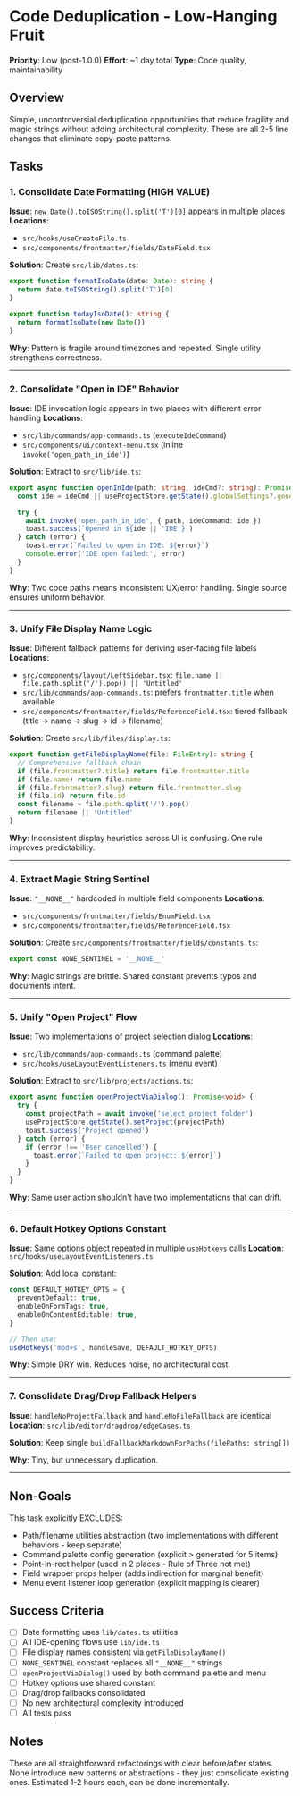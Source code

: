 # Code Deduplication - Low-Hanging Fruit

**Priority**: Low (post-1.0.0)
**Effort**: ~1 day total
**Type**: Code quality, maintainability

## Overview

Simple, uncontroversial deduplication opportunities that reduce fragility and magic strings without adding architectural complexity. These are all 2-5 line changes that eliminate copy-paste patterns.

## Tasks

### 1. Consolidate Date Formatting (HIGH VALUE)

**Issue**: `new Date().toISOString().split('T')[0]` appears in multiple places
**Locations**:
- `src/hooks/useCreateFile.ts`
- `src/components/frontmatter/fields/DateField.tsx`

**Solution**: Create `src/lib/dates.ts`:
```typescript
export function formatIsoDate(date: Date): string {
  return date.toISOString().split('T')[0]
}

export function todayIsoDate(): string {
  return formatIsoDate(new Date())
}
```

**Why**: Pattern is fragile around timezones and repeated. Single utility strengthens correctness.

---

### 2. Consolidate "Open in IDE" Behavior

**Issue**: IDE invocation logic appears in two places with different error handling
**Locations**:
- `src/lib/commands/app-commands.ts` (`executeIdeCommand`)
- `src/components/ui/context-menu.tsx` (inline `invoke('open_path_in_ide')`)

**Solution**: Extract to `src/lib/ide.ts`:
```typescript
export async function openInIde(path: string, ideCmd?: string): Promise<void> {
  const ide = ideCmd || useProjectStore.getState().globalSettings?.general?.ideCommand

  try {
    await invoke('open_path_in_ide', { path, ideCommand: ide })
    toast.success(`Opened in ${ide || 'IDE'}`)
  } catch (error) {
    toast.error(`Failed to open in IDE: ${error}`)
    console.error('IDE open failed:', error)
  }
}
```

**Why**: Two code paths means inconsistent UX/error handling. Single source ensures uniform behavior.

---

### 3. Unify File Display Name Logic

**Issue**: Different fallback patterns for deriving user-facing file labels
**Locations**:
- `src/components/layout/LeftSidebar.tsx`: `file.name || file.path.split('/').pop() || 'Untitled'`
- `src/lib/commands/app-commands.ts`: prefers `frontmatter.title` when available
- `src/components/frontmatter/fields/ReferenceField.tsx`: tiered fallback (title → name → slug → id → filename)

**Solution**: Create `src/lib/files/display.ts`:
```typescript
export function getFileDisplayName(file: FileEntry): string {
  // Comprehensive fallback chain
  if (file.frontmatter?.title) return file.frontmatter.title
  if (file.name) return file.name
  if (file.frontmatter?.slug) return file.frontmatter.slug
  if (file.id) return file.id
  const filename = file.path.split('/').pop()
  return filename || 'Untitled'
}
```

**Why**: Inconsistent display heuristics across UI is confusing. One rule improves predictability.

---

### 4. Extract Magic String Sentinel

**Issue**: `"__NONE__"` hardcoded in multiple field components
**Locations**:
- `src/components/frontmatter/fields/EnumField.tsx`
- `src/components/frontmatter/fields/ReferenceField.tsx`

**Solution**: Create `src/components/frontmatter/fields/constants.ts`:
```typescript
export const NONE_SENTINEL = '__NONE__'
```

**Why**: Magic strings are brittle. Shared constant prevents typos and documents intent.

---

### 5. Unify "Open Project" Flow

**Issue**: Two implementations of project selection dialog
**Locations**:
- `src/lib/commands/app-commands.ts` (command palette)
- `src/hooks/useLayoutEventListeners.ts` (menu event)

**Solution**: Extract to `src/lib/projects/actions.ts`:
```typescript
export async function openProjectViaDialog(): Promise<void> {
  try {
    const projectPath = await invoke('select_project_folder')
    useProjectStore.getState().setProject(projectPath)
    toast.success('Project opened')
  } catch (error) {
    if (error !== 'User cancelled') {
      toast.error(`Failed to open project: ${error}`)
    }
  }
}
```

**Why**: Same user action shouldn't have two implementations that can drift.

---

### 6. Default Hotkey Options Constant

**Issue**: Same options object repeated in multiple `useHotkeys` calls
**Location**: `src/hooks/useLayoutEventListeners.ts`

**Solution**: Add local constant:
```typescript
const DEFAULT_HOTKEY_OPTS = {
  preventDefault: true,
  enableOnFormTags: true,
  enableOnContentEditable: true,
}

// Then use:
useHotkeys('mod+s', handleSave, DEFAULT_HOTKEY_OPTS)
```

**Why**: Simple DRY win. Reduces noise, no architectural cost.

---

### 7. Consolidate Drag/Drop Fallback Helpers

**Issue**: `handleNoProjectFallback` and `handleNoFileFallback` are identical
**Location**: `src/lib/editor/dragdrop/edgeCases.ts`

**Solution**: Keep single `buildFallbackMarkdownForPaths(filePaths: string[])`

**Why**: Tiny, but unnecessary duplication.

---

## Non-Goals

This task explicitly EXCLUDES:
- Path/filename utilities abstraction (two implementations with different behaviors - keep separate)
- Command palette config generation (explicit > generated for 5 items)
- Point-in-rect helper (used in 2 places - Rule of Three not met)
- Field wrapper props helper (adds indirection for marginal benefit)
- Menu event listener loop generation (explicit mapping is clearer)

## Success Criteria

- [ ] Date formatting uses `lib/dates.ts` utilities
- [ ] All IDE-opening flows use `lib/ide.ts`
- [ ] File display names consistent via `getFileDisplayName()`
- [ ] `NONE_SENTINEL` constant replaces all `"__NONE__"` strings
- [ ] `openProjectViaDialog()` used by both command palette and menu
- [ ] Hotkey options use shared constant
- [ ] Drag/drop fallbacks consolidated
- [ ] No new architectural complexity introduced
- [ ] All tests pass

## Notes

These are all straightforward refactorings with clear before/after states. None introduce new patterns or abstractions - they just consolidate existing ones. Estimated 1-2 hours each, can be done incrementally.
